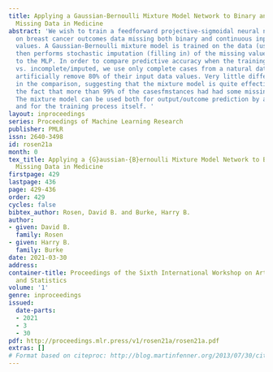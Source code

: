 ```yaml
---
title: Applying a Gaussian-Bernoulli Mixture Model Network to Binary and Continuous
  Missing Data in Medicine
abstract: 'We wish to train a feedforward projective-sigmoidal neural network (MLP)
  on breast cancer outcomes data missing both binary and continuous input variable
  values. A Gaussian-Bernoulli mixture model is trained on the data (using EM). It
  then performs stochastic imputation (filling in) of the missing values, as a preprocessor
  to the MLP. In order to compare predictive accuracy when the training data are complete
  vs. incomplete/imputed, we use only complete cases from a natural data set, but
  artificially remove 80% of their input data values. Very little difference is observed
  in the comparison, suggesting that the mixture model is quite effective here, despite
  the fact that more than 99% of the casesfmstances had had some missing value(s).
  The mixture model can be used both for output/outcome prediction by a trained MLP
  and for the training process itself. '
layout: inproceedings
series: Proceedings of Machine Learning Research
publisher: PMLR
issn: 2640-3498
id: rosen21a
month: 0
tex_title: Applying a {G}aussian-{B}ernoulli Mixture Model Network to Binary and Continuous
  Missing Data in Medicine
firstpage: 429
lastpage: 436
page: 429-436
order: 429
cycles: false
bibtex_author: Rosen, David B. and Burke, Harry B.
author:
- given: David B.
  family: Rosen
- given: Harry B.
  family: Burke
date: 2021-03-30
address:
container-title: Proceedings of the Sixth International Workshop on Artificial Intelligence
  and Statistics
volume: '1'
genre: inproceedings
issued:
  date-parts:
  - 2021
  - 3
  - 30
pdf: http://proceedings.mlr.press/v1/rosen21a/rosen21a.pdf
extras: []
# Format based on citeproc: http://blog.martinfenner.org/2013/07/30/citeproc-yaml-for-bibliographies/
---
```

